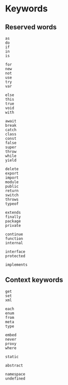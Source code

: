 # Keywords

## Reserved words

```plain
as
do
if
in
is

for
new
not
use
try
var

else
this
true
void
with

await
break
catch
class
const
false
super
throw
while
yield

delete
export
import
module
public
return
switch
throws
typeof

extends
finally
package
private

continue
function
internal

interface
protected

implements
```

## Context keywords

```plain
get
set
xml

each
enum
from
meta
type

embed
never
proxy
where

static

abstract

namespace
undefined
```